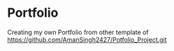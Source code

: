 # Portfolio
Creating my own Portfolio from other template of https://github.com/AmanSingh2427/Potfolio_Project.git
